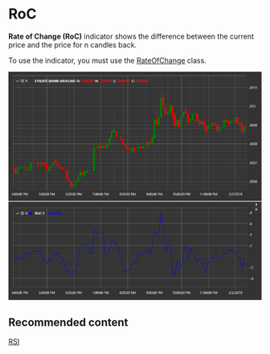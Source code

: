 # RoC

**Rate of Change (RoC)** indicator shows the difference between the current price and the price for n candles back. 

To use the indicator, you must use the [RateOfChange](../api/StockSharp.Algo.Indicators.RateOfChange.html) class. 

![IndicatorRateOfChange](../images/IndicatorRateOfChange.png)

## Recommended content

[RSI](IndicatorRelativeStrengthIndex.md)
